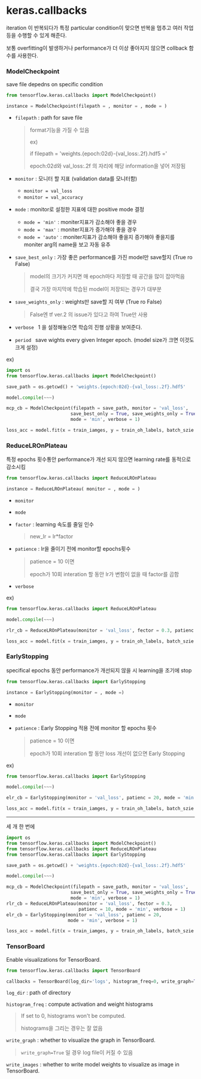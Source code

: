 # keras.callbacks

iteration 이 반복되다가 특정 particular condition이 맞으면 반복을 멈추고 여러 작업등을 수행할 수 있게 해준다.

보통 overfitting이 발생하거나 performance가 더 이상 좋아지지 않으면 collback 함수를 사용한다.



### ModelCheckpoint

save file depedns on specific condition

```python
from tensorflow.keras.callbacks import ModelCheckpoint()
```





```python
instance = ModelCheckpoint(filepath = , monitor = , mode = )
```

- `filepath` : path for save file

  >format기능을 가질 수 있음
  >
  >ex)
  >
  >if filepath = 'weights.{epoch:02d}-{val_loss:.2f}.hdf5 ='
  >
  >epoch:02d와 val_loss:.2f 의 자리에 해당 information을 넣어 저장됨

- `monitor` : 모니터 할 지표 (validation data를 모니터함)

  - `monitor = val_loss`
  - `monitor = val_accuracy`

- `mode` : monitor로 설정한 지표에 대한 positive mode 결정

  - `mode = 'min'` : moniter지표가 감소해야 좋을 경우  
  - `mode = 'max'` : moniter지표가 증가해야 좋을 경우  
  - `mode = 'auto'` : moniter지표가 감소해야 좋을지 증가해야 좋을지를 moniter arg의 name을 보고 자동 유추

- `save_best_only` : 가장 좋은 performance를 가진 model만 save할지 (True ro False)

  > model의 크기가 커지면 매 epoch마다 저장할 때 공간을 많이 잡아먹음
  >
  > 결국 가장 마지막에 학습된 model이 저장되는 경우가 대부분

- `save_weights_only` : weights만 save할 지 여부 (True ro False)

  > False엔 tf ver.2 의 issue가 있다고 하여 True만 사용

- `verbose ` 1 을 설정해놓으면  학습의 진행 상황을 보여준다.

- `period ` save wights every given Integer epoch. (model size가 크면 이것도 크게 설정)

ex)

```python
import os
from tensorflow.keras.callbacks import ModelCheckpoint()

save_path = os.getcwd() + 'weights.{epoch:02d}-{val_loss:.2f}.hdf5'

model.compile(~~~)

mcp_cb = ModelCheckpoint(filepath = save_path, monitor = 'val_loss', 
                        save_best_only = True, save_weights_only = True,
                        mode = 'min', verbose = 1)

loss_acc = model.fit(x = train_iamges, y = train_oh_labels, batch_szie = 128, epoch = 10, validation_data = (val_images, val_oh_labels), callbacks = [mcp_cb])
```





### ReduceLROnPlateau

특정 epochs 횟수통안 performance가 개선 되지 않으면 learning rate를 동적으로 감소시킴

```python
from tensorflow.keras.callbacks import ReduceLROnPlateau
```

```python
instance = ReduceLROnPlateau( monitor = , mode = )
```

- `monitor`

- `mode`

- `factor` : learning 속도를 줄일 인수  

  > new_lr = lr*factor

- `patience` : lr을 줄이기 전에 monitor할 epochs횟수

  > patience = 10 이면
  >
  > epoch가 10회 interation 할 동안 lr가 변함이 없을 때 factor를 곱함

- `verbose`



ex)

```python
from tensorflow.keras.callbacks import ReduceLROnPlateau

model.compile(~~~)

rlr_cb = ReduceLROnPlateau(monitor = 'val_loss', fector = 0.3, patienc = 10, mode = 'min', verbose = 1)

loss_acc = model.fit(x = train_iamges, y = train_oh_labels, batch_szie = 128, epoch = 30, validation_data = (val_images, val_oh_labels), callbacks = [rlr_cb])
```



### EarlyStopping

specifical epochs 동안 performance가 개선되지 않을 시 learning을 조기에 stop 

```python
from tensorflow.keras.callbacks import EarlyStopping
```

```python
instance = EarlyStopping(monitor = , mode =)
```

- `monitor`

- `mode`

- `patience` : Early Stopping 적용 전에 monitor 할 epochs 횟수

  > patience = 10 이면
  >
  > epoch가 10회 interation 할 동안 loss 개선이 없으면 Early Stopping



ex)

```python
from tensorflow.keras.callbacks import EarlyStopping

model.compile(~~~)

elr_cb = EarlyStopping(monitor = 'val_loss', patienc = 20, mode = 'min', verbose = 1)

loss_acc = model.fit(x = train_iamges, y = train_oh_labels, batch_szie = 128, epoch = 50, validation_data = (val_images, val_oh_labels), callbacks = [elr_cb])
```



---

세 개 한 번에

```python
import os
from tensorflow.keras.callbacks import ModelCheckpoint()
from tensorflow.keras.callbacks import ReduceLROnPlateau
from tensorflow.keras.callbacks import EarlyStopping

save_path = os.getcwd() + 'weights.{epoch:02d}-{val_loss:.2f}.hdf5'

model.compile(~~~)

mcp_cb = ModelCheckpoint(filepath = save_path, monitor = 'val_loss', 
                        save_best_only = True, save_weights_only = True,
                        mode = 'min', verbose = 1)
rlr_cb = ReduceLROnPlateau(monitor = 'val_loss', fector = 0.3, 
                           patienc = 10, mode = 'min', verbose = 1)
elr_cb = EarlyStopping(monitor = 'val_loss', patienc = 20, 
                       mode = 'min', verbose = 1)

loss_acc = model.fit(x = train_iamges, y = train_oh_labels, batch_szie = 128, epoch = 50, validation_data = (val_images, val_oh_labels), callbacks = [mcp_cb , rlr_cb, elr_cb])
```



### TensorBoard

Enable visualizations for TensorBoard.

```python
from tensorflow.keras.callbacks import TensorBoard

callbacks = TensorBoard(log_dir='logs', histogram_freq=0, write_graph=True, write_images=False)
```

`log_dir` : path of directory

`histogram_freq` : compute activation and weight histograms

> If set to 0, histograms won't be computed.
>
> histograms을 그리는 경우는 잘 없음

`write_graph` : whether to visualize the graph in TensorBoard. 

> `write_graph=True` 일 경우 log file이 커질 수 있음

`write_images` : whether to write model weights to visualize as image in TensorBoard.

